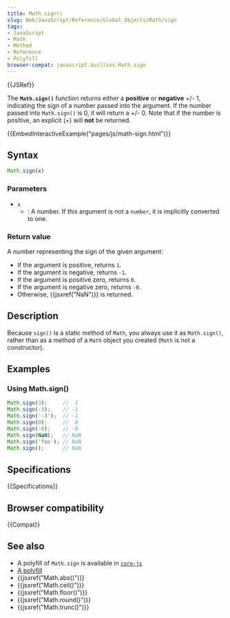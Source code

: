 ```yaml
---
title: Math.sign()
slug: Web/JavaScript/Reference/Global_Objects/Math/sign
tags:
- JavaScript
- Math
- Method
- Reference
- Polyfill
browser-compat: javascript.builtins.Math.sign
---
```

{{JSRef}}

The **`Math.sign()`** function returns either a **positive** or **negative** +/-
1, indicating the sign of a number passed into the argument. If the number
passed into `Math.sign()` is 0, it will return a +/- 0. Note that if the number
is positive, an explicit (+) will **not** be returned.

{{EmbedInteractiveExample("pages/js/math-sign.html")}}

## Syntax

```js
Math.sign(x)
```

### Parameters

- `x`
  - : A number. If this argument is not a `number`, it is implicitly converted
    to one.

### Return value

A number representing the sign of the given argument:

- If the argument is positive, returns `1`.
- If the argument is negative, returns `-1`.
- If the argument is positive zero, returns `0`.
- If the argument is negative zero, returns `-0`.
- Otherwise, {{jsxref("NaN")}} is returned.

## Description

Because `sign()` is a static method of `Math`, you always use it as
`Math.sign()`, rather than as a method of a `Math` object you created (`Math` is
not a constructor).

## Examples

### Using Math.sign()

```js
Math.sign(3);     //  1
Math.sign(-3);    // -1
Math.sign('-3');  // -1
Math.sign(0);     //  0
Math.sign(-0);    // -0
Math.sign(NaN);   // NaN
Math.sign('foo'); // NaN
Math.sign();      // NaN
```

## Specifications

{{Specifications}}

## Browser compatibility

{{Compat}}

## See also

- A polyfill of `Math.sign` is available in
  [`core-js`](https://github.com/zloirock/core-js#ecmascript-math)
- [A polyfill](https://github.com/behnammodi/polyfill/blob/master/math.polyfill.js)
- {{jsxref("Math.abs()")}}
- {{jsxref("Math.ceil()")}}
- {{jsxref("Math.floor()")}}
- {{jsxref("Math.round()")}}
- {{jsxref("Math.trunc()")}}

